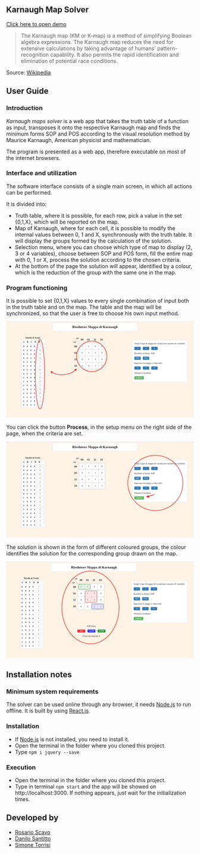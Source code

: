 ## Karnaugh Map Solver
[Click here to open demo](https://warcreed.github.io/Karnaugh-Map-Solver/ "Demo Mappa Di Karnaugh")

>The Karnaugh map (KM or K-map) is a method of simplifying Boolean algebra expressions. The Karnaugh map reduces the need for extensive calculations by taking advantage of humans' pattern-recognition capability. It also permits the rapid identification and elimination of potential race conditions.

Source: [Wikipedia](https://en.wikipedia.org/wiki/Karnaugh_map "Karnaugh map")

## User Guide

### Introduction

_Karnaugh maps solver_ is a web app that takes the truth table of a function as input, transposes it onto the respective Karnaugh map and finds the minimum forms SOP and POS according to the visual resolution method by Maurice Karnaugh, American physicist and mathematician.

The program is presented as a web app, therefore executable on most of the internet browsers.

### Interface and utilization

The software interface consists of a single main screen, in which all actions can be performed.

It is divided into:

*   Truth table, where it is possible, for each row, pick a value in the set {0,1,X}, which will be reported on the map.
*   Map of Karnaugh, where for each cell, it is possible to modify the internal values between 0, 1 and X, synchronously with the truth table. It will display the groups formed by the calculation of the solution.
*   Selection menu, where you can choose which type of map to display (2, 3 or 4 variables), choose between SOP and POS form, fill the entire map with 0, 1 or X, process the solution according to the chosen criteria.
*   At the bottom of the page the solution will appear, identified by a colour, which is the reduction of the group with the same one in the map.

### Program functioning

It is possible to set {0,1,X} values to every single combination of input both in the truth table and on the map. The table and the map will be synchronized, so that the user is free to choose his own  input method.

![The image shows the synchronized table and map](doc/img/1.jpg)

You can click the button **Process**, in the setup menu on the right side of the page, when the criteria are set.

![The image shows the menu of choice](doc/img/2.jpg)  

The solution is shown in the form of different coloured groups, the colour identifies the solution for the corresponding group drawn on the map.

![The image shows the solution shown below and on the map](doc/img/3.jpg)

## Installation notes

### Minimum system requirements
The solver can be used online through any browser, it needs [Node.js](https://nodejs.org/en/) to run offline. It is built by using [React.js](https://en.reactjs.org/).

### Installation
*   If [Node.js](https://nodejs.org/it/) is not installed, you need to install it.
*   Open the terminal in the folder where you cloned this project.
*   Type `npm i jquery --save`
### Execution
*   Open the terminal in the folder where you cloned this project.
*   Type in terminal `npm start` and the app will be showed on http://localhost:3000. If nothing appears, just wait for the initialization times.

## Developed by
* [Rosario Scavo](https://github.com/PerseRos "PerseRos")
* [Danilo Santitto](https://github.com/Warcreed "Warcreed")
* [Simone Torrisi](https://github.com/Quezal17 "Quezal17")

